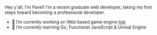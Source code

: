 
Hey y'all, I'm Pavel! I'm a recent graduate web developer, taking my first steps toward becoming a professional developer.

- 🔭 I’m currently working on Web based game engine [link](https://github.com/pbelokon/Zeus)
- 🌱 I’m currently learning Go, Functional JavaScript & Unreal Engine


